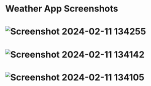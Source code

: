 # Weather App Screenshots

# ![Screenshot 2024-02-11 134255](https://github.com/Shailendra712/Bharat-Intern-webdev/assets/157387697/95fea7bf-6f4e-4489-a595-07b7276f38a4)
# ![Screenshot 2024-02-11 134142](https://github.com/Shailendra712/Bharat-Intern-webdev/assets/157387697/4f7d40a9-1066-4dfb-825f-6400896ce51e)
# ![Screenshot 2024-02-11 134105](https://github.com/Shailendra712/Bharat-Intern-webdev/assets/157387697/b4ae5f28-964c-4415-8dcb-14ec88a1f0e1)
